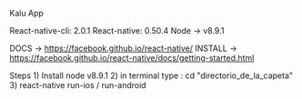 Kalu App

React-native-cli: 2.0.1
React-native: 0.50.4
Node -> v8.9.1

DOCS -> https://facebook.github.io/react-native/
INSTALL -> https://facebook.github.io/react-native/docs/getting-started.html

Steps
    1) Install node v8.9.1
    2) in terminal type : cd "directorio_de_la_capeta"
    3) react-native run-ios / run-android






